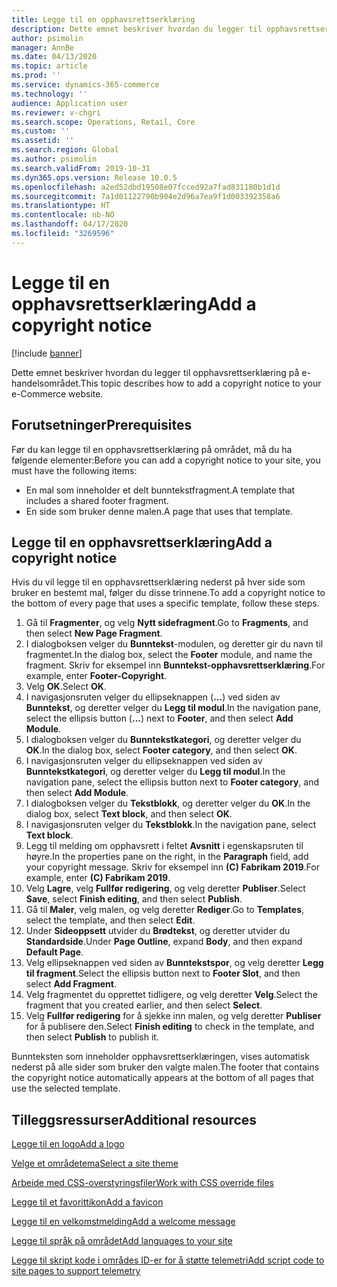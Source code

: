 ```yaml
---
title: Legge til en opphavsrettserklæring
description: Dette emnet beskriver hvordan du legger til opphavsrettserklæring på e-handelsområdet.
author: psimolin
manager: AnnBe
ms.date: 04/13/2020
ms.topic: article
ms.prod: ''
ms.service: dynamics-365-commerce
ms.technology: ''
audience: Application user
ms.reviewer: v-chgri
ms.search.scope: Operations, Retail, Core
ms.custom: ''
ms.assetid: ''
ms.search.region: Global
ms.author: psimolin
ms.search.validFrom: 2019-10-31
ms.dyn365.ops.version: Release 10.0.5
ms.openlocfilehash: a2ed52dbd19508e07fcced92a7fad831180b1d1d
ms.sourcegitcommit: 7a1d01122790b904e2d96a7ea9f1d003392358a6
ms.translationtype: HT
ms.contentlocale: nb-NO
ms.lasthandoff: 04/17/2020
ms.locfileid: "3269596"
---
```

# <a name="add-a-copyright-notice"></a><span data-ttu-id="0f17b-103">Legge til en opphavsrettserklæring</span><span class="sxs-lookup"><span data-stu-id="0f17b-103">Add a copyright notice</span></span>

[!include [banner](includes/banner.md)]

<span data-ttu-id="0f17b-104">Dette emnet beskriver hvordan du legger til opphavsrettserklæring på e-handelsområdet.</span><span class="sxs-lookup"><span data-stu-id="0f17b-104">This topic describes how to add a copyright notice to your e-Commerce website.</span></span>

## <a name="prerequisites"></a><span data-ttu-id="0f17b-105">Forutsetninger</span><span class="sxs-lookup"><span data-stu-id="0f17b-105">Prerequisites</span></span>

<span data-ttu-id="0f17b-106">Før du kan legge til en opphavsrettserklæring på området, må du ha følgende elementer:</span><span class="sxs-lookup"><span data-stu-id="0f17b-106">Before you can add a copyright notice to your site, you must have the following items:</span></span>

- <span data-ttu-id="0f17b-107">En mal som inneholder et delt bunntekstfragment.</span><span class="sxs-lookup"><span data-stu-id="0f17b-107">A template that includes a shared footer fragment.</span></span>
- <span data-ttu-id="0f17b-108">En side som bruker denne malen.</span><span class="sxs-lookup"><span data-stu-id="0f17b-108">A page that uses that template.</span></span>

## <a name="add-a-copyright-notice"></a><span data-ttu-id="0f17b-109">Legge til en opphavsrettserklæring</span><span class="sxs-lookup"><span data-stu-id="0f17b-109">Add a copyright notice</span></span>

<span data-ttu-id="0f17b-110">Hvis du vil legge til en opphavsrettserklæring nederst på hver side som bruker en bestemt mal, følger du disse trinnene.</span><span class="sxs-lookup"><span data-stu-id="0f17b-110">To add a copyright notice to the bottom of every page that uses a specific template, follow these steps.</span></span>

1. <span data-ttu-id="0f17b-111">Gå til **Fragmenter**, og velg **Nytt sidefragment**.</span><span class="sxs-lookup"><span data-stu-id="0f17b-111">Go to **Fragments**, and then select **New Page Fragment**.</span></span>
1. <span data-ttu-id="0f17b-112">I dialogboksen velger du **Bunntekst**-modulen, og deretter gir du navn til fragmentet.</span><span class="sxs-lookup"><span data-stu-id="0f17b-112">In the dialog box, select the **Footer** module, and name the fragment.</span></span> <span data-ttu-id="0f17b-113">Skriv for eksempel inn **Bunntekst-opphavsrettserklæring**.</span><span class="sxs-lookup"><span data-stu-id="0f17b-113">For example, enter **Footer-Copyright**.</span></span>
1. <span data-ttu-id="0f17b-114">Velg **OK**.</span><span class="sxs-lookup"><span data-stu-id="0f17b-114">Select **OK**.</span></span>
1. <span data-ttu-id="0f17b-115">I navigasjonsruten velger du ellipseknappen (**...**) ved siden av **Bunntekst**, og deretter velger du **Legg til modul**.</span><span class="sxs-lookup"><span data-stu-id="0f17b-115">In the navigation pane, select the ellipsis button (**...**) next to **Footer**, and then select **Add Module**.</span></span>
1. <span data-ttu-id="0f17b-116">I dialogboksen velger du **Bunntekstkategori**, og deretter velger du **OK**.</span><span class="sxs-lookup"><span data-stu-id="0f17b-116">In the dialog box, select **Footer category**, and then select **OK**.</span></span>
1. <span data-ttu-id="0f17b-117">I navigasjonsruten velger du ellipseknappen ved siden av **Bunntekstkategori**, og deretter velger du **Legg til modul**.</span><span class="sxs-lookup"><span data-stu-id="0f17b-117">In the navigation pane, select the ellipsis button next to **Footer category**, and then select **Add Module**.</span></span>
1. <span data-ttu-id="0f17b-118">I dialogboksen velger du **Tekstblokk**, og deretter velger du **OK**.</span><span class="sxs-lookup"><span data-stu-id="0f17b-118">In the dialog box, select **Text block**, and then select **OK**.</span></span>
1. <span data-ttu-id="0f17b-119">I navigasjonsruten velger du **Tekstblokk**.</span><span class="sxs-lookup"><span data-stu-id="0f17b-119">In the navigation pane, select **Text block**.</span></span>
1. <span data-ttu-id="0f17b-120">Legg til melding om opphavsrett i feltet **Avsnitt** i egenskapsruten til høyre.</span><span class="sxs-lookup"><span data-stu-id="0f17b-120">In the properties pane on the right, in the **Paragraph** field, add your copyright message.</span></span> <span data-ttu-id="0f17b-121">Skriv for eksempel inn **(C) Fabrikam 2019**.</span><span class="sxs-lookup"><span data-stu-id="0f17b-121">For example, enter **(C) Fabrikam 2019**.</span></span>
1. <span data-ttu-id="0f17b-122">Velg **Lagre**, velg **Fullfør redigering**, og velg deretter **Publiser**.</span><span class="sxs-lookup"><span data-stu-id="0f17b-122">Select **Save**, select **Finish editing**, and then select **Publish**.</span></span>
1. <span data-ttu-id="0f17b-123">Gå til **Maler**, velg malen, og velg deretter **Rediger**.</span><span class="sxs-lookup"><span data-stu-id="0f17b-123">Go to **Templates**, select the template, and then select **Edit**.</span></span>
1. <span data-ttu-id="0f17b-124">Under **Sideoppsett** utvider du **Brødtekst**, og deretter utvider du **Standardside**.</span><span class="sxs-lookup"><span data-stu-id="0f17b-124">Under **Page Outline**, expand **Body**, and then expand **Default Page**.</span></span>
1. <span data-ttu-id="0f17b-125">Velg ellipseknappen ved siden av **Bunntekstspor**, og velg deretter **Legg til fragment**.</span><span class="sxs-lookup"><span data-stu-id="0f17b-125">Select the ellipsis button next to **Footer Slot**, and then select **Add Fragment**.</span></span>
1. <span data-ttu-id="0f17b-126">Velg fragmentet du opprettet tidligere, og velg deretter **Velg**.</span><span class="sxs-lookup"><span data-stu-id="0f17b-126">Select the fragment that you created earlier, and then select **Select**.</span></span>
1. <span data-ttu-id="0f17b-127">Velg **Fullfør redigering** for å sjekke inn malen, og velg deretter **Publiser** for å publisere den.</span><span class="sxs-lookup"><span data-stu-id="0f17b-127">Select **Finish editing** to check in the template, and then select **Publish** to publish it.</span></span>

<span data-ttu-id="0f17b-128">Bunnteksten som inneholder opphavsrettserklæringen, vises automatisk nederst på alle sider som bruker den valgte malen.</span><span class="sxs-lookup"><span data-stu-id="0f17b-128">The footer that contains the copyright notice automatically appears at the bottom of all pages that use the selected template.</span></span>

## <a name="additional-resources"></a><span data-ttu-id="0f17b-129">Tilleggsressurser</span><span class="sxs-lookup"><span data-stu-id="0f17b-129">Additional resources</span></span>

[<span data-ttu-id="0f17b-130">Legge til en logo</span><span class="sxs-lookup"><span data-stu-id="0f17b-130">Add a logo</span></span>](add-logo.md)

[<span data-ttu-id="0f17b-131">Velge et områdetema</span><span class="sxs-lookup"><span data-stu-id="0f17b-131">Select a site theme</span></span>](select-site-theme.md)

[<span data-ttu-id="0f17b-132">Arbeide med CSS-overstyringsfiler</span><span class="sxs-lookup"><span data-stu-id="0f17b-132">Work with CSS override files</span></span>](css-override-files.md)

[<span data-ttu-id="0f17b-133">Legge til et favorittikon</span><span class="sxs-lookup"><span data-stu-id="0f17b-133">Add a favicon</span></span>](add-favicon.md)

[<span data-ttu-id="0f17b-134">Legge til en velkomstmelding</span><span class="sxs-lookup"><span data-stu-id="0f17b-134">Add a welcome message</span></span>](add-welcome-message.md)

[<span data-ttu-id="0f17b-135">Legge til språk på området</span><span class="sxs-lookup"><span data-stu-id="0f17b-135">Add languages to your site</span></span>](add-languages-to-site.md)

[<span data-ttu-id="0f17b-136">Legge til skript kode i områdes ID-er for å støtte telemetri</span><span class="sxs-lookup"><span data-stu-id="0f17b-136">Add script code to site pages to support telemetry</span></span>](add-telemetry.md)


